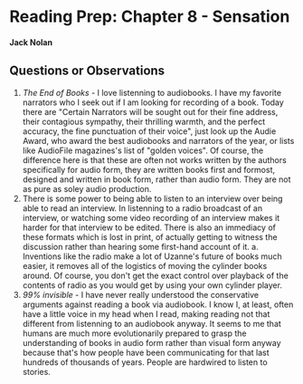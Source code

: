 # Reading Prep: Chapter 8 - Sensation

#### Jack Nolan

## Questions or Observations

1. *The End of Books* - I love listenning to audiobooks. I have my favorite narrators who I seek out if I am looking for recording of a book. Today there are "Certain Narrators will be sought out for their fine address, their contagious sympathy, their thrilling warmth, and the perfect accuracy, the fine punctuation of their voice", just look up the Audie Award, who award the best audiobooks and narrators of the year, or lists like AudioFile magazines's list of "golden voices". Of course, the difference here is that these are often not works written by the authors specifically for audio form, they are written books first and formost, designed and written in book form, rather than audio form. They are not as pure as soley audio production.
2. There is some power to being able to listen to an interview over being able to read an interview. In listenning to a radio broadcast of an interview, or watching some video recording of an interview makes it harder for that interview to be edited. There is also an immediacy of these formats which is lost in print, of actually getting to witness the discussion rather than hearing some first-hand account of it.
    a. Inventions like the radio make a lot of Uzanne's future of books much easier, it removes all of the logistics of moving the cylinder books around. Of course, you don't get the exact control over playback of the contents of radio as you would get by using your own cylinder player.
3. *99% invisible* -  I have never really understood the conservative arguments against reading a book via audiobook. I know I, at least, often have a little voice in my head when I read, making reading not that different from listenning to an audiobook anyway. It seems to me that humans are much more evolutionarily prepared to grasp the understanding of books in audio form rather than visual form anyway because that's how people have been communicating for that last hundreds of thousands of years. People are hardwired to listen to stories.

